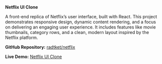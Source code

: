 **Netflix UI Clone**

A front-end replica of Netflix’s user interface, built with React. This project demonstrates responsive design, dynamic content rendering, and a focus on delivering an engaging user experience. It includes features like movie thumbnails, category rows, and a clean, modern layout inspired by the Netflix platform.

  

**GitHub Repository:** [radtket/netflix](https://github.com/radtket/netflix)

**Live Demo:** [Netflix UI Clone](https://radtket.github.io/netflix/)
